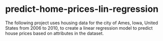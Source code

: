 # predict-home-prices-lin-regression
The following project uses housing data for the city of Ames, Iowa, United States from 2006 to 2010, to create a linear regression model to predict house prices based on attributes in the dataset.
